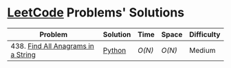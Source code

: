 # [LeetCode](https://leetcode.com/problemset/all/) Problems' Solutions

|  Problem             |  Solution       |  Time           |  Space          |  Difficulty     |
| -------------------- | --------------- | --------------- | --------------- | --------------- |
438\. [Find All Anagrams in a String](https://leetcode.com/problems/find-all-anagrams-in-a-string/) | [Python](./Python/find-all-anagrams-in-a-string.py) | _O(N)_ | _O(N)_ | Medium |
